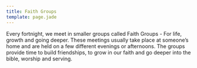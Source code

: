 ```yaml
---
title: Faith Groups
template: page.jade
---
```


Every fortnight, we meet in smaller groups called Faith Groups - For life, growth and going deeper.
These meetings usually take place at someone’s home and are held on a few different evenings or afternoons. The groups provide time to build friendships, to grow in our faith and go deeper into the bible, worship and serving.
